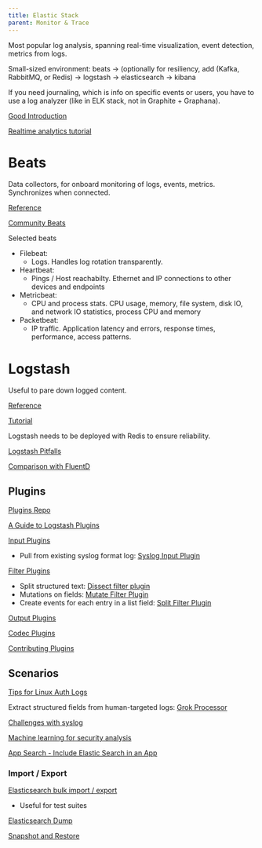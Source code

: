 ```yaml
---
title: Elastic Stack
parent: Monitor & Trace
---
```


Most popular log analysis, spanning real-time visualization, event detection, metrics from logs.

Small-sized environment: beats -> (optionally for resiliency, add (Kafka, RabbitMQ, or Redis) -> logstash -> elasticsearch -> kibana  

If you need journaling, which is info on specific events or users, you have to use a log analyzer (like in ELK stack, not in Graphite + Graphana).

[Good Introduction](https://logz.io/learn/complete-guide-elk-stack/)

[Realtime analytics tutorial](https://dzone.com/articles/how-setup-realtime-alalytics)

# Beats 

Data collectors, for onboard monitoring of logs, events, metrics. Synchronizes when connected.

[Reference](https://www.elastic.co/guide/en/beats/libbeat/current/beats-reference.html)

[Community Beats](https://www.elastic.co/guide/en/beats/libbeat/current/community-beats.html)

Selected beats
- Filebeat: 
  - Logs. Handles log rotation transparently.  
- Heartbeat:
  - Pings / Host reachabilty. Ethernet and IP connections to other devices and endpoints  
- Metricbeat: 
  - CPU and process stats. CPU usage, memory, file system, disk IO, and network IO statistics, process CPU and memory  
- Packetbeat: 
  - IP traffic. Application latency and errors, response times, performance, access patterns.

# Logstash

Useful to pare down logged content.

[Reference](https://www.elastic.co/guide/en/logstash/current/index.html)

[Tutorial](https://logz.io/blog/logstash-tutorial/)

Logstash needs to be deployed with Redis to ensure reliability.

[Logstash Pitfalls](https://logz.io/blog/5-logstash-pitfalls-and-how-to-avoid-them/)

[Comparison with FluentD](https://logz.io/blog/fluentd-logstash/)

## Plugins

[Plugins Repo](https://github.com/logstash-plugins)

[A Guide to Logstash Plugins](https://logz.io/blog/logstash-plugins/)  

[Input Plugins](https://www.elastic.co/guide/en/logstash/current/input-plugins.html)
- Pull from existing syslog format log: [Syslog Input Plugin](https://www.elastic.co/guide/en/logstash/current/plugins-inputs-syslog.html)

[Filter Plugins](https://www.elastic.co/guide/en/logstash/current/filter-plugins.html)  
- Split structured text: [Dissect filter plugin](https://www.elastic.co/guide/en/logstash/current/plugins-filters-dissect.html)
- Mutations on fields: [Mutate Filter Plugin](https://www.elastic.co/guide/en/logstash/current/plugins-filters-mutate.html)
- Create events for each entry in a list field: [Split Filter Plugin](https://www.elastic.co/guide/en/logstash/master/plugins-filters-split.html)

[Output Plugins](https://www.elastic.co/guide/en/logstash/current/output-plugins.html)

[Codec Plugins](https://www.elastic.co/guide/en/logstash/current/codec-plugins.html)

[Contributing Plugins](https://www.elastic.co/guide/en/logstash/current/contributing-to-logstash.html)

## Scenarios 

[Tips for Linux Auth Logs](https://www.elastic.co/blog/grokking-the-linux-authorization-logs)

Extract structured fields from human-targeted logs: [Grok Processor](https://www.elastic.co/guide/en/elasticsearch/reference/master/grok-processor.html)

[Challenges with syslog](https://www.kartar.net/2014/09/when-logstash-and-syslog-go-wrong/)

[Machine learning for security analysis](https://www.elastic.co/blog/using-machine-learning-and-elasticsearch-for-security-analytics-deep-dive)

[App Search - Include Elastic Search in an App](https://www.elastic.co/blog/elastic-app-search-is-now-generally-available)

### Import / Export 

[Elasticsearch bulk import / export](https://github.com/skratchdot/elasticsearch-tools)
- Useful for test suites

[Elasticsearch Dump](https://github.com/taskrabbit/elasticsearch-dump)

[Snapshot and Restore](https://www.elastic.co/guide/en/elasticsearch/reference/current/modules-snapshots.html)
